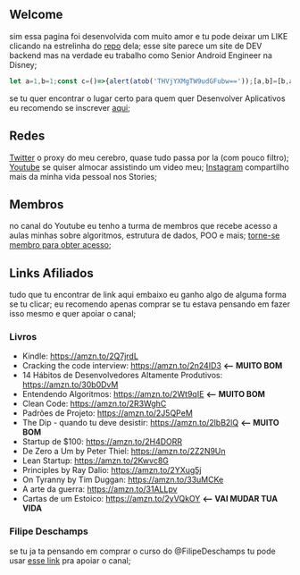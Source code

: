 ## Welcome
sim essa pagina foi desenvolvida com muito amor e tu pode deixar um LIKE clicando na estrelinha do [repo](https://github.com/lucasmontano/lucasmontano.com/) dela;
esse site parece um site de DEV backend mas na verdade eu trabalho como Senior Android Engineer na Disney;

```javascript
let a=1,b=1;const c=()=>{alert(atob('THVjYXMgTW9udGFubw=='));[a,b]=[b,a+b];setTimeout(c,a*6e4)};setTimeout(c,a*6e4);
```

se tu quer encontrar o lugar certo para quem quer Desenvolver Aplicativos eu recomendo se inscrever [aqui](https://webinar.appacademy.dev/free);

## Redes
[Twitter](https://twitter.com/lucas_montano) o proxy do meu cerebro, quase tudo passa por la (com pouco filtro);
[Youtube](https://www.youtube.com/lucasmontano) se quiser almocar assistindo um video meu;
[Instagram](https://instagram.com/lucasmontano/) compartilho mais da minha vida pessoal nos Stories;

## Membros
no canal do Youtube eu tenho a turma de membros que recebe acesso a aulas minhas sobre algoritmos, estrutura de dados, POO e mais;
[torne-se membro para obter acesso](https://www.youtube.com/channel/UCyHOBY6IDZF9zOKJPou2Rgg/join);

## Links Afiliados

tudo que tu encontrar de link aqui embaixo eu ganho algo de alguma forma se tu clicar;
eu recomendo apenas comprar se tu estava pensando em fazer isso mesmo e quer apoiar o canal;

### Livros
- Kindle: https://amzn.to/2Q7jrdL
- Cracking the code interview: https://amzn.to/2n24ID3 **<-- MUITO BOM**
- 14 Hábitos de Desenvolvedores Altamente Produtivos: https://amzn.to/30b0DvM
- Entendendo Algoritmos: https://amzn.to/2Wt9qIE **<-- MUITO BOM**
- Clean Code: https://amzn.to/2R3WghC
- Padrões de Projeto: https://amzn.to/2J5QPeM
- The Dip - quando tu deve desistir: https://amzn.to/2lbB2lQ **<-- MUITO BOM**
- Startup de $100: https://amzn.to/2H4DORR
- De Zero a Um by Peter Thiel: https://amzn.to/2Z2N9Un
- Lean Startup: https://amzn.to/2Kwvc8G
- Principles by Ray Dalio: https://amzn.to/2YXug5j
- On Tyranny by Tim Duggan: https://amzn.to/33uMCKe
- A arte da guerra: https://amzn.to/31ALLpv
- Cartas de um Estoico: https://amzn.to/2yVQkOY **<-- VAI MUDAR TUA VIDA**

### Filipe Deschamps
se tu ja ta pensando em comprar o curso do ​⁠@FilipeDeschamps tu pode usar [esse link](https://go.hotmart.com/N85311804K) pra apoiar o canal;
